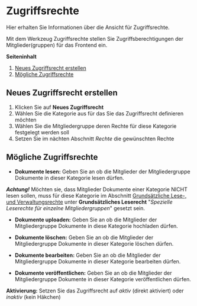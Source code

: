 # Zugriffsrechte

Hier erhalten Sie Informationen über die Ansicht für Zugriffsrechte.

Mit dem Werkzeug Zugriffsrechte stellen Sie Zugriffsberechtigungen der Mitglieder(gruppen) für das Frontend ein.

**Seiteninhalt**
<!-- toc -->
1. [ Neues Zugriffsrecht erstellen](#neues-zugriffsrecht-erstellen)
2. [Mögliche Zugriffsrechte](#mögliche-zugriffsrechte)

## Neues Zugriffsrecht erstellen

1. Klicken Sie auf **Neues Zugriffsrecht**
2. Wählen Sie die Kategorie aus für das Sie das Zugriffsrecht definieren möchten
3. Wählen Sie die Mitgliedergruppe deren Rechte für diese Kategorie festgelegt werden soll
4. Setzen Sie im nächten Abschnitt *Rechte* die gewünschten Rechte

## Mögliche Zugriffsrechte ##

* **Dokumente lesen:** Geben Sie an ob die Mitglieder der Mitgliedergruppe Dokumente in dieser Kategorie lesen dürfen.  
   
***Achtung!*** Möchten sie, dass Mitglieder Dokumente einer Kategorie NICHT lesen sollen, muss für diese Kategorie im Abschnitt [Grundsätzliche Lese-, und Verwaltungsrechte](categories.md/#categories_2_5) unter **Grundsätzliches Leserecht** "*Spezielle Leserechte für einzelne Mitgliedergruppen*" gesetzt sein.

* **Dokumente uploaden:** Geben Sie an ob die Mitglieder der Mitgliedergruppe Dokumente in diese Kategorie hochladen dürfen.

* **Dokumente löschen:** Geben Sie an ob die Mitglieder der Mitgliedergruppe Dokumente in dieser Kategorie löschen dürfen.

* **Dokumente bearbeiten:** Geben Sie an ob die Mitglieder der Mitgliedergruppe Dokumente in dieser Kategorie bearbeiten dürfen.

* **Dokumente veröffentlichen:** Geben Sie an ob die Mitglieder der Mitgliedergruppe Dokumente in dieser Kategorie veröffentlichen dürfen.

**Aktivierung:** Setzen Sie das Zugriffsrecht auf *aktiv* (direkt aktiviert) oder *inaktiv* (kein Häkchen)
